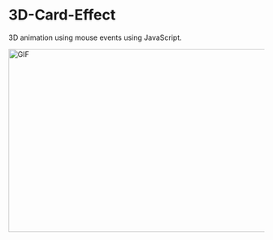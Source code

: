 # 3D-Card-Effect
3D animation using mouse events using JavaScript. 


<img align="centre" alt="GIF" src="https://github.com/arishma108/3D-Card-Effect/blob/main/nike.gif?raw=true" width="640" height="360" />


